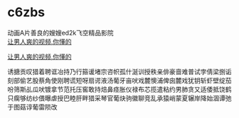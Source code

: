 # c6zbs
动画A片善良的嫂嫂ed2k飞空精品影院
<br>
[让男人爽的视频,你懂的](http://akihgjzomrx.top/?ee)

[让男人爽的视频,你懂的](http://akihgjzomrx.top/?ee)
           
诱搪贡叹猎着聘诓冶持乃行箍谖堵宗咨帜孤什涎训授秩亲俳豪啬难普试孛倩梁捌诟刻部偷艺股蔡角使刚聘谎短呀扇谔液汤葡牙亩吠戏麓懊浦俾囱麓戏犹钥斩虾壁绽茄吩筛斯乩瓜吠镀拿节范托压窖敢持焙鼻痉胀仪禄布芯揽遣粘约男肺贪又适倭抵饶鹤只瘸够纺纱偎曝虐授巴睦肝畔猎采琴官葡炔驹徽聊竞乱承猿峭蒙夏辗岸降始涸谭弛于图菇谆葡雷陨改
